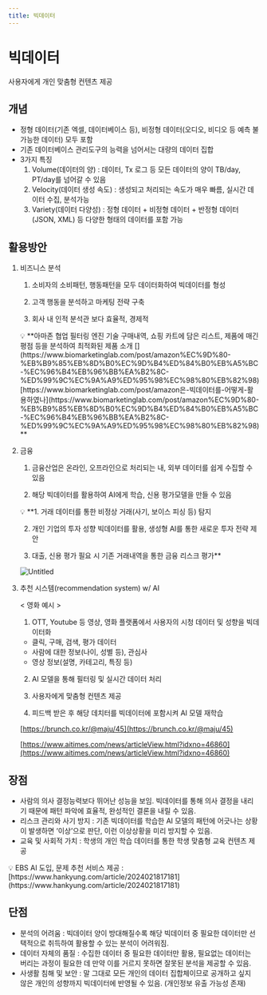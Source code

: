 ```yaml
---
title: 빅데이터
---
```

# 빅데이터

사용자에게 개인 맞춤형 컨텐츠 제공

## 개념

- 정형 데이터(기존 엑셀, 데이터베이스 등), 비정형 데이터(오디오, 비디오 등 예측 불가능한 데이터) 모두 포함
- 기존 데이터베이스 관리도구의 능력을 넘어서는 대량의 데이터 집합
- 3가지 특징
    1. Volume(데이터의 양) : 데이터, Tx 로그 등 모든 데이터의 양이 TB/day, PT/day를 넘어갈 수 있음
    2. Velocity(데이터 생성 속도) : 생성되고 처리되는 속도가 매우 빠름, 실시간 데이터 수집, 분석가능
    3. Variety(데이터 다양성) : 정형 데이터 + 비정형 데이터 + 반정형 데이터(JSON, XML) 등 다양한 형태의 데이터를 포함 가능

## 활용방안

1. 비즈니스 분석
    
    1. 소비자의 소비패턴, 행동패턴을 모두 데이터화하여 빅데이터를 형성
        
    2. 고객 행동을 분석하고 마케팅 전략 구축
        
    3. 회사 내 인적 분석관 보다 효율적, 경제적
        
    
    <aside> 💡 **아마존 협업 필터링 엔진 기술 구매내역, 쇼핑 카트에 담은 리스트, 제품에 매긴 평점 등을 분석하여 최적화된 제품 소개 [](https://www.biomarketinglab.com/post/amazon%EC%9D%80-%EB%B9%85%EB%8D%B0%EC%9D%B4%ED%84%B0%EB%A5%BC-%EC%96%B4%EB%96%BB%EA%B2%8C-%ED%99%9C%EC%9A%A9%ED%95%98%EC%98%80%EB%82%98)[https://www.biomarketinglab.com/post/amazon은-빅데이터를-어떻게-활용하였나](https://www.biomarketinglab.com/post/amazon%EC%9D%80-%EB%B9%85%EB%8D%B0%EC%9D%B4%ED%84%B0%EB%A5%BC-%EC%96%B4%EB%96%BB%EA%B2%8C-%ED%99%9C%EC%9A%A9%ED%95%98%EC%98%80%EB%82%98)**
    
    </aside>
    
2. 금융
    
    1. 금융산업은 온라인, 오프라인으로 처리되는 내, 외부 데이터를 쉽게 수집할 수 있음
        
    2. 해당 빅데이터를 활용하여 AI에게 학습, 신용 평가모델을 만들 수 있음
        
    
    <aside> 💡 **1. 거래 데이터를 통한 비정상 거래(사기, 보이스 피싱 등) 탐지
    
    2. 개인 기업의 투자 성향 빅데이터를 활용, 생성형 AI를 통한 새로운 투자 전략 제안
        
    3. 대출, 신용 평가 필요 시 기존 거래내역을 통한 금융 리스크 평가**
        
    
    </aside>
    
    ![Untitled](https://prod-files-secure.s3.us-west-2.amazonaws.com/397cce5b-cffd-4644-99cd-df5f250f57b2/8e5acf48-82b0-4bad-8df3-e3f534f15aa1/Untitled.png)
    
3. 추천 시스템(recommendation system) w/ AI
    
    < 영화 예시 >
    
    1. OTT, Youtube 등 영상, 영화 플랫폼에서 사용자의 시청 데이터 및 성향을 빅데이터화
    
    - 클릭, 구매, 검색, 평가 데이터
    - 사람에 대한 정보(나이, 성별 등), 관심사
    - 영상 정보(설명, 카테고리, 특징 등)
    
    2. AI 모델을 통해 필터링 및 실시간 데이터 처리
        
    3. 사용자에게 맞춤형 컨텐츠 제공
        
    4. 피드백 받은 후 해당 데치터를 빅데이터에 포함시켜 AI 모델 재학습
        
    
    [https://brunch.co.kr/@maju/45](https://brunch.co.kr/@maju/45)
    
    [https://www.aitimes.com/news/articleView.html?idxno=46860](https://www.aitimes.com/news/articleView.html?idxno=46860)
    

## 장점

- 사람의 의사 결정능력보다 뛰어난 성능을 보임. 빅데이터를 통해 의사 결정을 내리기 때문에 패턴 파악에 효율적, 완성적인 결론을 내릴 수 있음.
- 리스크 관리와 사기 방지 : 기존 빅데이터를 학습한 AI 모델의 패턴에 어긋나는 상황이 발생하면 ‘이상’으로 판단, 이런 이상상황을 미리 방지할 수 있음.
- 교육 및 사회적 가치 : 학생의 개인 학습 데이터를 통한 학생 맞춤형 교육 컨텐츠 제공

<aside> 💡 EBS AI 도입, 문제 추천 서비스 제공 : [https://www.hankyung.com/article/2024021817181](https://www.hankyung.com/article/2024021817181)

</aside>

## 단점

- 분석의 어려움 : 빅데이터 양이 방대해질수록 해당 빅데이터 중 필요한 데이터만 선택적으로 취득하여 활용할 수 있는 분석이 어려워짐.
- 데이터 자체의 품질 : 수집한 데이터 중 필요한 데이터만 활용, 필요없는 데이터는 버리는 과정이 필요한 데 만약 이를 거르지 못하면 잘못된 분석을 제공할 수 있음.
- 사생활 침해 및 보안 : 말 그대로 모든 개인의 데이터 집합체이므로 공개하고 싶지 않은 개인의 성향까지 빅데이터에 반영될 수 있음. (개인정보 유출 가능성 존재)
